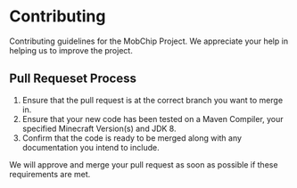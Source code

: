 # Contributing
Contributing guidelines for the MobChip Project. We appreciate your help in helping us to improve the project.

## Pull Requeset Process
1. Ensure that the pull request is at the correct branch you want to merge in.
2. Ensure that your new code has been tested on a Maven Compiler, your specified Minecraft Version(s) and JDK 8.
3. Confirm that the code is ready to be merged along with any documentation you intend to include.

We will approve and merge your pull request as soon as possible if these requirements are met.